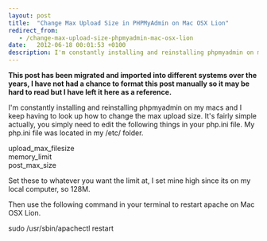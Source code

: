 ```yaml
---
layout: post
title:  "Change Max Upload Size in PHPMyAdmin on Mac OSX Lion"
redirect_from:
   - /change-max-upload-size-phpmyadmin-mac-osx-lion
date:   2012-06-18 00:01:53 +0100
description: I'm constantly installing and reinstalling phpmyadmin on my macs and I keep having to look up how to change the max upload size. It's fairly simple actually, you simply need to edit the following thin...
---
```


**This post has been migrated and imported into different systems over the years, I have not had a chance to format this post manually so it may be hard to read but I have left it here as a reference.**

I'm constantly installing and reinstalling phpmyadmin on my macs and I keep having to look up how to change the max upload size. It's fairly simple actually, you simply need to edit the following things in your php.ini file. My php.ini file was located in my /etc/ folder.  
  
 upload\_max\_filesize  
 memory\_limit  
 post\_max\_size  
  
 Set these to whatever you want the limit at, I set mine high since its on my local computer, so 128M.  
  
 Then use the following command in your terminal to restart apache on Mac OSX Lion.  
  
 sudo /usr/sbin/apachectl restart